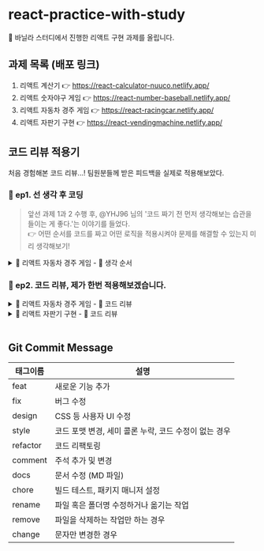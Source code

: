 # react-practice-with-study
🍌 바닐라 스터디에서 진행한 리액트 구현 과제를 올립니다.

## 과제 목록 (배포 링크)
1. 리액트 계산기  👉 https://react-calculator-nuuco.netlify.app/
1. 리액트 숫자야구 게임  👉 https://react-number-baseball.netlify.app/
1. 리액트 자동차 경주 게임  👉 https://react-racingcar.netlify.app/
1. 리액트 자판기 구현  👉 https://react-vendingmachine.netlify.app/

## 코드 리뷰 적용기
처음 경험해본 코드 리뷰...! 팀원분들께 받은 피드백을 실제로 적용해보았다.
### 🔮 ep1. 선 생각 후 코딩
> 앞선 과제 1과 2 수행 후, @YHJ96 님의 '코드 짜기 전 먼저 생각해보는 습관을 들이는 게 좋다.'는 이야기를 들었다.       
> 👉 어떤 순서를 코드를 짜고 어떤 로직을 적용시켜야 문제를 해결할 수 있는지 미리 생각해보기!
<details>
<summary> 🚗 리액트 자동차 경주 게임 - 🧩 생각 순서</summary>
<div markdown="1">

**👉 처음에는 그냥 사용자가 다 규칙에 맞춰서 제대로 입력했을 때만 생각하자!**
1. 우선 필요한 state 를 파악한다.
2. 기본적으로 input 창이 두 개니까 각각 state 로 필요하겠지? 그리고 실행결과를 보여주는 state 도 필요.
3. 자동차 이름 state 와 시도할 횟수 state, 그리고 실행 결과 state 를 만든다. (carsInput, tryNum, result)
3. 앞의 두 state를 바탕으로 입력값을 받아와서 state에 저장해주는 로직(이벤트핸들러)을 먼저 짜면 되겠구나. 예외처리는 나중에 생각.
4. 각 버튼도 필요한 기능이 있으니 해당하는 이벤트핸들러를 만들어줘야겠네...    
   a) 자동차 이름 확인 버튼     
    -> 클릭했을 때, 입력값 유효성 검사해주면 되겠다. alert 창 띄우기    
    -> 에외처리니까 나중에 구현하자...     
   b) 시도할 횟수 확인 버튼       
   -> 클릭했을 때, 유효한 수인지 검사하고(alert 창 띄워주기) 유효하면 경주를 실행하자.   
   -> 예외처리는 나중에 한다 치고 일단 버튼 클릭시 경주 실행하게만 만들어 놓자...
5. 두 값을 이용해 경주를 하는 함수를 만든다. 경주 함수의 로직은 이 정도면 되겠지?   
   a) 자동자 이름을 쉼표 기준으로 나눠서 배열로 만들어준다.    
   ->  바로 객체로 만들면 입력 순서에 따라 결과값이 나오지 않음. (b, a, 12 하면 12, a, b 순서로 나옴)   
   b) 그 배열의 요소를 키로 하는 객체를 만들어 준다.   
   c) 시도 횟수 만큼 for 문을 돈다.     
   d) 각 자동차가 랜덤함수를 돌려 4이상이 나오면 해당 자동차를 키로 하는 값에 +1   
   e) 한 횟수 시도할 때마다의 객체 값을 실행 결과를 따로 저장해둔다.    
   f) for 문이 끝나면 이제 객체에는 최종결과가 담겨있다. 이 최종결과로 우승자를 뽑는다.      
   g) 각 횟수별 결과 + 우승 결과를 result 에 저장해야지.
6. result 가 다 나왔으니까 return 부분에 이 result를 보여주면 되겠다.

    **---- 예외 처리 ----**
7. 자동차 이름 예외처리를 한다.    
  -> 일단, split(,)로 배열어 담아오고 각 요소를 검사한다.   
  -> 빈 값이 있는지, 공백이 있는지, 5자를 초과하는지
8. 시도할 횟수 예외처리를 한다.    
  -> 0이나 음수면 alert     
  -> 자동차 이름이 유효성 검사를 통과 못했으면 alert (아... 유효성 검사 통과 여부 저장하는 state 도 필요하겠네....)
9. 자동차 이름이 유효성 검사 통과했는지 여부 저장하는 state를 만든다. (isValid)
10. 자동차 이름 확인 버튼 클릭시 유효성 검사 통과한 경우만 경주 실행.


**🤔❓ 고민 거리**
1) 자동차 이름 state를 문자열로 넣어줘야 좋을까, 배열을 넣어줘야 좋을까? 
  input 값을 받아오는 state는 정제해서 넣는게 좋은가 아님 그냥 넣고 쓸 때 상황맞춰 정제? 
2) 나는 input 태그에 value 값을 꼭 넣어주는데, 다른 사람도 넣어주는지, 이게 꼭 필요한건지 다른 사람 코드 확인해보자.
3) 어떤 이벤트에서 어떤 처리를 해줘하는지 헷갈린다. 좀 기획 부분이긴 한데...     
   -> 입력할 때 잘못 입력시 바로 alert가 좋을까, 확인 버튼 누른 뒤 alert가 좋을까?
4) 처음에는 result를 개행문자를 넣은 문자열로 세팅해서 {result}로 한번에 보여주려 했다.     
   -> 하지만 개행문자가 html 에서는 출력되지 않았다. 한줄로만 나옴...      
   -> `<pre>{result}</pre>` 로 넣으면 줄바꿈은 되나, 폰트 느낌이 달라져서 기각      
   -> 그래서 result를 배열로 만들고 map을 돌려 각 문자열을 `<span>{item}<br/></span>` 으로 출력 함.     
   -> 더 좋은 방법은 없을까?      
   ==> 해결 : css 로 white-space : pre 를 주면 폰트가 달라지지 않고 개행문자가 적용된다!        
   ===> 이렇게 `<p style={{whiteSpace:"pre"}} >`(개행문자 & 연속공백 인식) or pre-line(개행문자만 인식, 연속공백은 하나로 인식)
5) result를 map으로 뿌려줄 때, 키에 인덱스 말고 달리 줄게 있나...?   
    ===> npm 의 nanoid, shortid 모듈 다운받아 사용. 유니크한 아이디값을 사용할 수 있다. 하지만 이 문제의 경우 매번 값이 바뀌니 어차피 결과 전체를 리랜더해야해서 idx로 넣어주었다.
    ```bash
    $ npm i shortid
    ```
    ```jsx
    import shortid from 'shortid';

    ...
    //적용
    shortid.generate();  
    //ex) o5I6xwNG6j
    ```
</div>
</details>

### 🔮 ep2. 코드 리뷰, 제가 한번 적용해보겠습니다. 
<details>
<summary> 🚗 리액트 자동차 경주 게임 - 🍌 코드 리뷰</summary>
<div markdown="1">

1. handleCarsBtn 핸들러를 더 최적화 시키면 좋을 것 같다.   
   - 처음에 setIsValid(false) 로 하고 예외처리에서 걸리면 return 해버리고 걸리지 않으면 맨 마지막에 setIsValid(false) 해주면 코드를 더 줄일 수 있다.
   - 또한 alert 와 return 문은 합칠 수 있다. `return alert(...)` 이렇게.
   - 아니면 정규표현식을 써서 더 간략하게 예외처리 해줄 수 있지 않을까?
   - 💻 이전 코드
      ```jsx
      //car 종류 입력 확인 버튼 핸들러
      const handleCarsBtn = (e) => {
         e.preventDefault();
         const tmp = carsInput.split(',');
         setIsValid(true);
         for(let car of tmp) {
            if(car === '') {
               alert('빈 이름이 있습니다.');
               setIsValid(false);
               return;
            }else if(car.includes(' ')) {
               alert('공백을 포함할 수 없습니다.');
               setIsValid(false);
               return;
            }else if(car.length > 5) {
               alert('이름은 5자 이하만 가능합니다.');
               setIsValid(false);
               return;
            }
         }
      }
      ```
   - 💻 리뷰 반영 1
      ```jsx
      //car 종류 입력 확인 버튼 핸들러
      const handleCarsBtn = (e) => {
         e.preventDefault();
         const tmp = carsInput.split(',');
         setIsValid(false);
         for(let car of tmp) {
            if(car === '') {
               return alert('빈 이름이 있습니다.');
            }else if(car.includes(' ')) {
               return alert('공백을 포함할 수 없습니다.');
            }else if(car.length > 5) {
               return alert('이름은 5자 이하만 가능합니다.');
            }
         }
         setIsValid(true);
      }
      ``` 
   - 💻 리뷰 반영 2 : 정규 표현식 사용
      ```jsx
      //car 종류 입력 확인 버튼 핸들러
      const handleCarsBtn = (e) => {
         e.preventDefault();
         const tmp = carsInput.split(',');
         const regex = /^[^\s]{1,5}$/;
         setIsValid(false);
         for(let car of tmp) {
            if(!regex.test(car)) {
               return alert("이름은 공백 미포함 1 ~ 5자 사이여야 합니다.");
            }
         }
         setIsValid(true);
      }
      ```

1. 중첩 for 문과 중첩 if 사용으로 가독성이 안 좋다.
   - 중첩이 많아지는 부분은 따로 함수로 빼도 될 것 같다.
   - 💻 이전 코드
      ```jsx
      const tryArr = [];
      let max = 0; //우승자를 뽑기위해 최댓값 구하기
      for(let i = 1; i <= tryNum; i++) {
         for(let car in carsObj) {
            const randomNumber = Random.pickNumberInRange(1, 9);
            if(randomNumber >= 4) {
               carsObj[car] += 1;
               if(max < carsObj[car]) {
                  max = carsObj[car];
               }
            }
         }
         tryArr.push(...createTryMsg(carsArr, carsObj));
         tryArr.push('\n');
      }
      ```
   - 💻 리뷰 반영
      ```jsx
      const tryArr = [];
      for(let i = 1; i <= tryNum; i++) {
         tryOneRace(carsObj);
         tryArr.push(...createTryMsg(carsArr, carsObj));
         tryArr.push('\n');
      }

      ...
      //최댓값 구하는 로직은 마지막 시도가 끝난 뒤 실행
      let max = Math.max(...Object.values(carsObj));
      ...

      //1회 경주 실행 함수
      const tryOneRace = (carsObj) => {
         for(let car in carsObj) {
            const randomNumber = Random.pickNumberInRange(1, 9);
            if(randomNumber >= 4) {
               carsObj[car] += 1;
            }
         }
      }
      ```

</div>
</details>
<details>
<summary> 🥫 리액트 자판기 구현 - 🍌 코드 리뷰</summary>
<div markdown="1">

1. props의 undefined 처리는 props를 구조분해 할당으로 가져오는 부분에서 기본값 처리를 해주면 된다.
    - 리뷰 반영 전
        ```javascript
        //Management.jsx
        {/* products && 를 넣어주지 않으면 'map' undefined 가 뜬다. (테스트에서만) */}
        {/* 첫 렌더링시 products에 데이터가 안들어와서 undefined 일때 map 메서드를 써서 발생하는 오류 */}
        {products && products.map((el, idx) => (
        <tr key={idx}>
            <td>{el.product}</td>
            <td>{el.price}</td>
            <td>{el.count}</td>
        </tr>
        ))}
        ```
    - 리뷰 반영 후
        ```javascript
        ///Management.jsx
        function Management({products = [], setProducts}) { //기본값 처리
            ...
            {products.map((el, idx) => (
                <tr key={idx}>
                    <td>{el.product}</td>
                    <td>{el.price}</td>
                    <td>{el.count}</td>
                </tr>
            ))}
        }
        ```
1. `e.target.reset()` 을 사용하면 입력폼을 초기화 시킬 수 있다. 버튼 누른 후 값이 남아있지 않게 하기위해 사용하면 좋다.   
    => 입력값을 받아오는 이벤트 핸들러의 하단에 `e.target.reset()` 를 추가해주었다.

</div>
</details>


<br/>

## Git Commit Message

| 태그이름    | 설명                                                  |
| ----------- | -----------------------------------------------------|
| feat     | 새로운 기능 추가                                      |
| fix      | 버그 수정                                             |
| design   | CSS 등 사용자 UI 수정                                 |
| style    | 코드 포맷 변경, 세미 콜론 누락, 코드 수정이 없는 경우 |
| refactor | 코드 리팩토링                                         |
| comment  | 주석 추가 및 변경                                    |
| docs     | 문서 수정 (MD 파일)                                  | 
| chore    | 빌드 테스트, 패키지 매니저 설정                      |
| rename   | 파일 혹은 폴더명 수정하거나 옮기는 작업               |
| remove   | 파일을 삭제하는 작업만 하는 경우                     |
| change   | 문자만 변경한 경우                                  |


